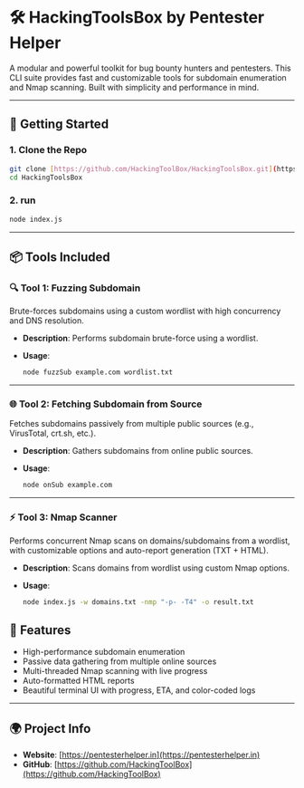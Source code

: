 # 🛠️ HackingToolsBox by Pentester Helper

A modular and powerful toolkit for bug bounty hunters and pentesters. This CLI suite provides fast and customizable tools for subdomain enumeration and Nmap scanning. Built with simplicity and performance in mind.

---

## 🚀 Getting Started

### 1. Clone the Repo

```bash
git clone [https://github.com/HackingToolBox/HackingToolsBox.git](https://github.com/pentesterhelper/HackingToolBox.git)
cd HackingToolsBox
```

### 2. run

```bash
node index.js
```
---


## 📦 Tools Included

### 🔍 Tool 1: Fuzzing Subdomain

Brute-forces subdomains using a custom wordlist with high concurrency and DNS resolution.

* **Description**: Performs subdomain brute-force using a wordlist.
* **Usage**:

  ```bash
  node fuzzSub example.com wordlist.txt
  ```

---

### 🌐 Tool 2: Fetching Subdomain from Source

Fetches subdomains passively from multiple public sources (e.g., VirusTotal, crt.sh, etc.).

* **Description**: Gathers subdomains from online public sources.
* **Usage**:

  ```bash
  node onSub example.com
  ```

---

### ⚡ Tool 3: Nmap Scanner

Performs concurrent Nmap scans on domains/subdomains from a wordlist, with customizable options and auto-report generation (TXT + HTML).

* **Description**: Scans domains from wordlist using custom Nmap options.
* **Usage**:

  ```bash
  node index.js -w domains.txt -nmp "-p- -T4" -o result.txt
  ```



## 🧠 Features

* High-performance subdomain enumeration
* Passive data gathering from multiple online sources
* Multi-threaded Nmap scanning with live progress
* Auto-formatted HTML reports
* Beautiful terminal UI with progress, ETA, and color-coded logs

---

## 🌍 Project Info

* **Website**: [https://pentesterhelper.in](https://pentesterhelper.in)
* **GitHub**: [https://github.com/HackingToolBox](https://github.com/HackingToolBox)
